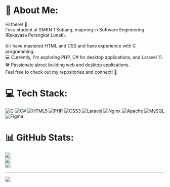 # 💫 About Me:
Hi there! 👋<br>I'm a student at SMKN 1 Subang, majoring in Software Engineering (Rekayasa Perangkat Lunak).<br><br>🌐 I have mastered HTML and CSS and have experience with C programming.<br>💻 Currently, I'm exploring PHP, C# for desktop applications, and Laravel 11.<br>🛠️ Passionate about building web and desktop applications.<br>Feel free to check out my repositories and connect! 🚀


# 💻 Tech Stack:
![C](https://img.shields.io/badge/c-%2300599C.svg?style=for-the-badge&logo=c&logoColor=white) ![C#](https://img.shields.io/badge/c%23-%23239120.svg?style=for-the-badge&logo=csharp&logoColor=white) ![HTML5](https://img.shields.io/badge/html5-%23E34F26.svg?style=for-the-badge&logo=html5&logoColor=white) ![PHP](https://img.shields.io/badge/php-%23777BB4.svg?style=for-the-badge&logo=php&logoColor=white) ![CSS3](https://img.shields.io/badge/css3-%231572B6.svg?style=for-the-badge&logo=css3&logoColor=white) ![Laravel](https://img.shields.io/badge/laravel-%23FF2D20.svg?style=for-the-badge&logo=laravel&logoColor=white) ![Nginx](https://img.shields.io/badge/nginx-%23009639.svg?style=for-the-badge&logo=nginx&logoColor=white) ![Apache](https://img.shields.io/badge/apache-%23D42029.svg?style=for-the-badge&logo=apache&logoColor=white) ![MySQL](https://img.shields.io/badge/mysql-4479A1.svg?style=for-the-badge&logo=mysql&logoColor=white) ![Figma](https://img.shields.io/badge/figma-%23F24E1E.svg?style=for-the-badge&logo=figma&logoColor=white)
# 📊 GitHub Stats:
![](https://github-readme-stats.vercel.app/api?username=MuhammadAjmilPutraRejab&theme=dark&hide_border=false&include_all_commits=false&count_private=false)<br/>
![](https://github-readme-streak-stats.herokuapp.com/?user=MuhammadAjmilPutraRejab&theme=dark&hide_border=false)<br/>
![](https://github-readme-stats.vercel.app/api/top-langs/?username=MuhammadAjmilPutraRejab&theme=dark&hide_border=false&include_all_commits=false&count_private=false&layout=compact)

---
[![](https://visitcount.itsvg.in/api?id=MuhammadAjmilPutraRejab&icon=0&color=0)](https://visitcount.itsvg.in)

<!-- Proudly created with GPRM ( https://gprm.itsvg.in ) -->
